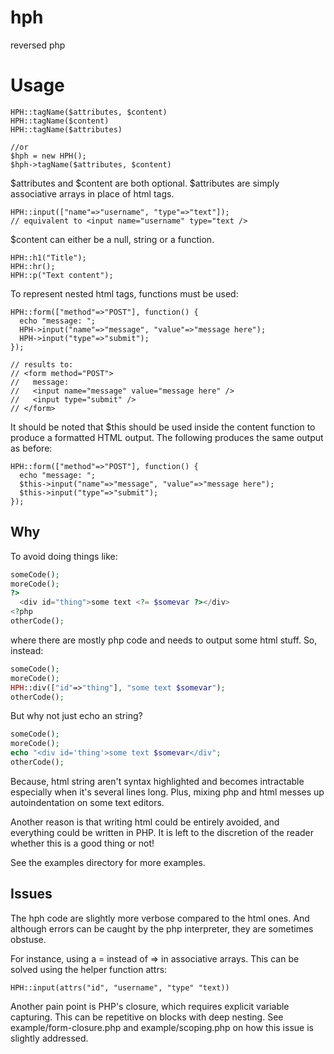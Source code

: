 # hph
reversed php

# Usage
```
HPH::tagName($attributes, $content)
HPH::tagName($content)
HPH::tagName($attributes)

//or
$hph = new HPH();
$hph->tagName($attributes, $content)

```
$attributes and $content are both optional. $attributes are simply associative arrays
in place of html tags.
```
HPH::input(["name"=>"username", "type"=>"text"]);
// equivalent to <input name="username" type="text />
```
$content can either be a null, string or a function.
```
HPH::h1("Title");
HPH::hr();
HPH::p("Text content");
```
To represent nested html tags, functions must be used:

```
HPH::form(["method"=>"POST"], function() {
  echo "message: ";
  HPH->input("name"=>"message", "value"=>"message here");
  HPH->input("type"=>"submit");
});

// results to:
// <form method="POST">
//   message:
//   <input name="message" value="message here" />
//   <input type="submit" />
// </form>
```
It should be noted that $this should be used inside the content function
to produce a formatted HTML output. The following produces
the same output as before:
```
HPH::form(["method"=>"POST"], function() {
  echo "message: ";
  $this->input("name"=>"message", "value"=>"message here");
  $this->input("type"=>"submit");
});
```

## Why
To avoid doing things like:

```php
someCode();
moreCode();
?>
  <div id="thing">some text <?= $somevar ?></div>
<?php
otherCode();
```

where there are mostly php code and
needs to output some html stuff.
So, instead:

```php
someCode();
moreCode();
HPH::div(["id"=>"thing"], "some text $somevar");
otherCode();
```
But why not just echo an string?

```php
someCode();
moreCode();
echo "<div id='thing'>some text $somevar</div";
otherCode();
```

Because, html string aren't syntax highlighted
and becomes intractable especially when it's several
lines long. Plus, mixing php and
html messes up autoindentation on some text editors.

Another reason is that writing html could be entirely
avoided, and everything could be written in PHP.
It is left to the discretion of the reader
whether this is a good thing or not! 

See the examples directory for more examples.

## Issues
The hph code are slightly more verbose compared to the html ones.
And although errors can be caught by the php interpreter,
they are sometimes obstuse. 

For instance, using a = instead of =>
in associative arrays. This can be solved using the 
helper function attrs:

```HPH::input(attrs("id", "username", "type" "text))```

Another pain point is PHP's closure, which requires
explicit variable capturing. This can be repetitive
on blocks with deep nesting. See example/form-closure.php
and example/scoping.php on how
this issue is slightly addressed.

